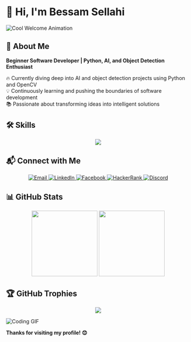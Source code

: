 # 👋 Hi, I'm Bessam Sellahi

![Cool Welcome Animation](https://media.giphy.com/media/13HgwGsXF0aiGY/giphy.gif)

## 🚀 About Me
**Beginner Software Developer | Python, AI, and Object Detection Enthusiast**

🔥 Currently diving deep into AI and object detection projects using Python and OpenCV  
💡 Continuously learning and pushing the boundaries of software development  
📚 Passionate about transforming ideas into intelligent solutions

## 🛠️ Skills

<div align="center">
 <img src="https://skillicons.dev/icons?i=python,cpp,opencv,git,github,tensorflow,vscode,linux" />
</div>

## 📬 Connect with Me

<div align="center">
 <a href="https://mail.google.com/mail/?view=cm&fs=1&to=bessammselahi@gmail.com" target="_blank">
   <img src="https://img.shields.io/badge/-Email-05122A?style=for-the-badge&logo=gmail&logoColor=white" alt="Email">
 </a>
 <a href="https://www.linkedin.com/in/bessam-sellahi-76b3b6316/" target="_blank">
   <img src="https://img.shields.io/badge/-LinkedIn-05122A?style=for-the-badge&logo=linkedin&logoColor=white" alt="LinkedIn">
 </a>
 <a href="https://www.facebook.com/bessamsellahi" target="_blank">
   <img src="https://img.shields.io/badge/-Facebook-05122A?style=for-the-badge&logo=facebook&logoColor=white" alt="Facebook">
 </a>
 <a href="https://www.hackerrank.com/bessam_sellahi_1" target="_blank">
   <img src="https://img.shields.io/badge/-HackerRank-05122A?style=for-the-badge&logo=hackerrank&logoColor=white" alt="HackerRank">
 </a>
 <a href="https://discordapp.com/users/bessamsellahi" target="_blank">
   <img src="https://img.shields.io/badge/-Discord-05122A?style=for-the-badge&logo=discord&logoColor=white" alt="Discord">
 </a>
</div>

## 📊 GitHub Stats

<div align="center">
 <img height="180em" src="https://github-readme-stats.vercel.app/api?username=BessamSellahi&show_icons=true&theme=dracula&include_all_commits=true&count_private=true"/>
 <img height="180em" src="https://github-readme-stats.vercel.app/api/top-langs/?username=BessamSellahi&layout=compact&langs_count=7&theme=dracula"/>
</div>

## 🏆 GitHub Trophies

<div align="center">
 <img src="https://github-profile-trophy.vercel.app/?username=BessamSellahi&theme=radical&no-frame=true&margin-w=15"/>
</div>

![Coding GIF](https://media.giphy.com/media/qgQUggAC3Pfv687qPC/giphy.gif)

**Thanks for visiting my profile! 😊**
